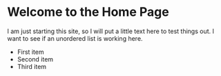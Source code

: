 # Welcome to the Home Page
I am just starting this site, so I will put a little text here to test things out. I want to see if an unordered list is working here.
* First item
* Second item
* Third item
